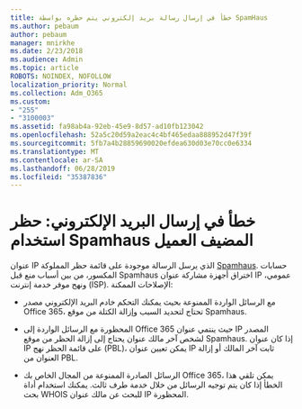 ```yaml
---
title: خطأ في إرسال رسالة بريد إلكتروني يتم حظره بواسطة SpamHaus
ms.author: pebaum
author: pebaum
manager: mnirkhe
ms.date: 2/23/2018
ms.audience: Admin
ms.topic: article
ROBOTS: NOINDEX, NOFOLLOW
localization_priority: Normal
ms.collection: Adm_O365
ms.custom:
- "255"
- "3100003"
ms.assetid: fa98ab4a-92eb-45e9-8d57-ad10fb123042
ms.openlocfilehash: 52a5c20d59a2eac4c4bf465edaa888952d47f39f
ms.sourcegitcommit: 5fb7a4b28859690020efdea630d03e70cc0e6334
ms.translationtype: MT
ms.contentlocale: ar-SA
ms.lasthandoff: 06/28/2019
ms.locfileid: "35387836"
---
```

# <a name="error-sending-email-client-host-blocked-using-spamhaus"></a>خطأ في إرسال البريد الإلكتروني: حظر استخدام Spamhaus المضيف العميل

عنوان IP الذي يرسل الرسالة موجودة على قائمة حظر المملوكة [Spamhaus](https://go.microsoft.com/fwlink/p/?linkid=123245). حسابات المكسور، من بين أسباب منع قبل Spamhaus اختراق أجهزة مشاركة عنوان IP عمومي، ونهج موفر خدمة إنترنت (ISP). الإصلاحات الممكنة:
  
- مع الرسائل الواردة الممنوعة بحيث يمكنك التحكم خادم البريد الإلكتروني مصدر Office 365، تحتاج لتحديد السبب وإزالة الكتلة من موقع Spamhaus.

- المحظورة مع الرسائل الواردة إلى Office 365 حيث ينتمي عنوان IP المصدر لشخص آخر مالك عنوان يحتاج إلى إزالة الحظر من موقع Spamhaus. إذا كان عنوان IP على قائمة الحظر نهج (PBL)، يمكن تعيين عنوان IP ثابت آخر المالك أو إزالة العنوان من PBL.

- الرسائل الصادرة الممنوعة من المجال الخاص بك Office 365، يمكن تلقي هذا الخطأ إذا كان يتم توجيه الرسائل من خلال خدمة طرف ثالث. يمكنك استخدام أداة بحث WHOIS للبحث عن مالك عنوان IP المحظورة.
